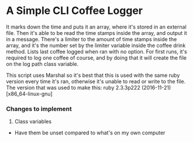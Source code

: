 # A Simple CLI Coffee Logger

  It marks down the time and puts it an array, where it's stored in an external file. Then it's able to be read the time stamps inside the array, and output it in a message.
  There's a limiter to the amount of time stamps inside the array, and it's the number set by the limiter variable inside the coffee drink method. 
  Lists last coffee logged when ran with no option.
  For first runs, it's required to log one coffee of course, and by doing that it will create the file on the log path class variable.

  This script uses Marshal so it's best that this is used with the same ruby version every time it's ran, otherwise it's unable to read or write to the file.
  The version that was used to make this:
    ruby 2.3.3p222 (2016-11-21) [x86_64-linux-gnu]

### Changes to implement
1. Class variables
  * Have them be unset compared to what's on my own computer
